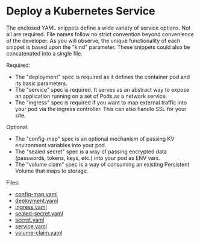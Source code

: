 # Deploy a Kubernetes Service

The enclosed YAML snippets define a wide variety of service options. Not all are required.
File names follow no strict convention beyond convenience of the developer. As you will observe,
the unique functionality of each snippet is based upon the "kind" parameter. These snippets
could also be concatenated into a single file.

Required:

- The "deployment" spec is required as it defines the container pod and its basic parameters.
- The "service" spec is required. It serves as an abstract way to expose an application running on a set of Pods as a network service.
- The "ingress" spec is required if you want to map external traffic into your pod via the ingress controller. This can also handle SSL for your site.

Optional:

- The "config-map" spec is an optional mechanism of passing KV environment variables into your pod.
- The "sealed secret" spec is a way of passing encrypted data (passwords, tokens, keys, etc.) into your pod as ENV vars.
- The "volume claim" spec is a way of consuming an existing Persistent Volume that maps to storage.

Files:

- [config-map.yaml](config-map.yaml)    
- [deployment.yaml](deployment.yaml)
- [ingress.yaml](ingress.yaml)
- [sealed-secret.yaml](sealed-secret.yaml)
- [secret.yaml](secret.yaml)
- [service.yaml](service.yaml)
- [volume-claim.yaml](volume-claim.yaml)

